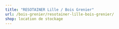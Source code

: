 ```yaml
---
title: "RESOTAINER Lille / Bois Grenier"
url: /bois-grenier/resotainer-lille-bois-grenier/
shop: location de stockage
---
```

